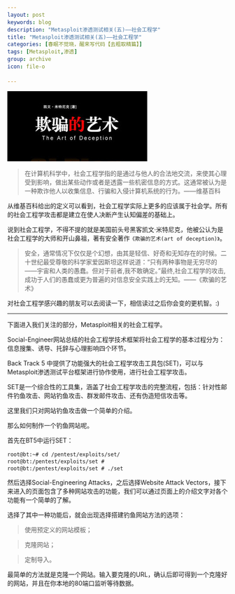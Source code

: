```yaml
---
layout: post
keywords: blog
description: "Metasploit渗透测试相关(五)——社会工程学"
title: "Metasploit渗透测试相关(五)——社会工程学"
categories: [春眠不觉晓，醒来写代码【去粗取精篇】]
tags: [Metasploit,渗透]
group: archive
icon: file-o

---
```


![image](/assets/images/2013-12-31-Metasploit-6.jpg)

>在计算机科学中，社会工程学指的是通过与他人的合法地交流，来使其心理受到影响，做出某些动作或者是透露一些机密信息的方式。这通常被认为是一种欺诈他人以收集信息、行骗和入侵计算机系统的行为。——维基百科

从维基百科给出的定义可以看到，社会工程学实际上更多的应该属于社会学。所有的社会工程学攻击都是建立在使人决断产生认知偏差的基础上。

说到社会工程学，不得不提的就是美国前头号黑客凯文·米特尼克，他被公认为是社会工程学的大师和开山鼻祖，著有安全著作`《欺骗的艺术(art of deception)》`。

>安全，通常情况下仅仅是个幻想，由其是轻信、好奇和无知存在的时候。二十世纪最受尊敬的科学家爱因斯坦这样说道：“只有两种事物是无穷尽的――宇宙和人类的愚蠢。但对于前者,我不敢确定。”最终,社会工程学的攻击,成功于人们的愚蠢或更为普遍的对信息安全实践上的无知。——《欺骗的艺术》

<!-- more -->

对社会工程学感兴趣的朋友可以去阅读一下，相信读过之后你会变的更机智。:)

---

下面进入我们关注的部分，Metasploit相关的社会工程学。

Social-Engineer网站总结的社会工程学技术框架将社会工程学的基本过程分为：信息搜集、诱导、托辞与心理影响四个环节。

Back Track 5 中提供了功能强大的社会工程学攻击工具包(SET)，可以与Metasploit渗透测试平台框架进行协作使用，进行社会工程学攻击。

SET是一个综合性的工具集，涵盖了社会工程学攻击的完整流程，包括：针对性邮件钓鱼攻击、网站钓鱼攻击、群发邮件攻击、还有伪造短信攻击等。

这里我们只对网站钓鱼攻击做一个简单的介绍。

那么如何制作一个钓鱼网站呢。

首先在BT5中运行SET：

	root@bt:~# cd /pentest/exploits/set/
	root@bt:/pentest/exploits/set #
	root@bt:/pentest/exploits/set # ./set
	
然后选择Social-Engineering Attacks，之后选择Website Attack Vectors，接下来进入的页面包含了多种网站攻击的功能，我们可以通过页面上的介绍文字对各个功能有一个简单的了解。

选择了其中一种功能后，就会出现选择搭建钓鱼网站方法的选项：

>使用预定义的网站模板；

>克隆网站；

>定制导入。

最简单的方法就是克隆一个网站。输入要克隆的URL，确认后即可得到一个克隆好的网站，并且在你本地的80端口监听等待数据。
	 



